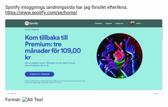 Spotify inloggnings landningssida har jag försökt efterlikna.
https://www.spotify.com/se/home/


![GitHub Logo](/Originalsidan/header.jpg)
Format: ![Alt Text](url)
